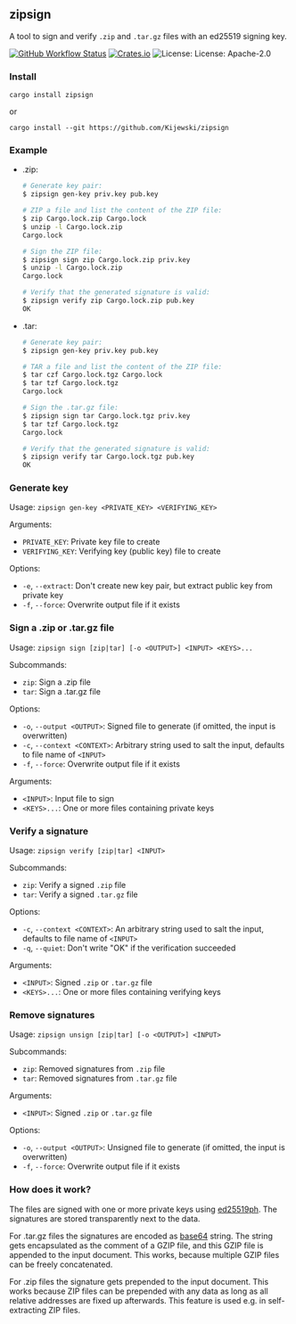 ## zipsign

A tool to sign and verify `.zip` and `.tar.gz` files with an ed25519 signing key.

[![GitHub Workflow Status](https://img.shields.io/github/actions/workflow/status/Kijewski/zipsign/ci.yml?branch=main)](https://github.com/Kijewski/zipsign/actions/workflows/ci.yml)
[![Crates.io](https://img.shields.io/crates/v/zipsign?logo=rust)](https://crates.io/crates/zipsign)
![License: License: Apache-2.0](https://img.shields.io/badge/license-Apache--2.0-informational?logo=apache)

### Install

```text
cargo install zipsign
```

or

```text
cargo install --git https://github.com/Kijewski/zipsign
```

### Example

* .zip:

    ```sh
    # Generate key pair:
    $ zipsign gen-key priv.key pub.key

    # ZIP a file and list the content of the ZIP file:
    $ zip Cargo.lock.zip Cargo.lock
    $ unzip -l Cargo.lock.zip
    Cargo.lock

    # Sign the ZIP file:
    $ zipsign sign zip Cargo.lock.zip priv.key
    $ unzip -l Cargo.lock.zip
    Cargo.lock

    # Verify that the generated signature is valid:
    $ zipsign verify zip Cargo.lock.zip pub.key
    OK
    ```

* .tar:

    ```sh
    # Generate key pair:
    $ zipsign gen-key priv.key pub.key

    # TAR a file and list the content of the ZIP file:
    $ tar czf Cargo.lock.tgz Cargo.lock
    $ tar tzf Cargo.lock.tgz
    Cargo.lock

    # Sign the .tar.gz file:
    $ zipsign sign tar Cargo.lock.tgz priv.key
    $ tar tzf Cargo.lock.tgz
    Cargo.lock

    # Verify that the generated signature is valid:
    $ zipsign verify tar Cargo.lock.tgz pub.key
    OK
    ```

### Generate key

Usage: `zipsign gen-key <PRIVATE_KEY> <VERIFYING_KEY>`

Arguments:

* `PRIVATE_KEY`:    Private key file to create
* `VERIFYING_KEY`:  Verifying key (public key) file to create

Options:

* `-e`, `--extract`: Don't create new key pair, but extract public key from private key
* `-f`, `--force`: Overwrite output file if it exists

### Sign a .zip or .tar.gz file

Usage: `zipsign sign [zip|tar] [-o <OUTPUT>] <INPUT> <KEYS>...`

Subcommands:

* `zip`: Sign a .zip file
* `tar`: Sign a .tar.gz file

Options:

* `-o`, `--output <OUTPUT>`:   Signed file to generate (if omitted, the input is overwritten)
* `-c`, `--context <CONTEXT>`: Arbitrary string used to salt the input, defaults to file name of `<INPUT>`
* `-f`, `--force`:             Overwrite output file if it exists

Arguments:

* `<INPUT>`:   Input file to sign
* `<KEYS>...`: One or more files containing private keys

### Verify a signature

Usage: `zipsign verify [zip|tar] <INPUT>`

Subcommands:

* `zip`: Verify a signed `.zip` file
* `tar`: Verify a signed `.tar.gz` file

Options:

* `-c`, `--context <CONTEXT>`: An arbitrary string used to salt the input, defaults to file name of `<INPUT>`
* `-q`, `--quiet`:             Don't write "OK" if the verification succeeded

Arguments:

* `<INPUT>`:   Signed `.zip` or `.tar.gz` file
* `<KEYS>...`: One or more files containing verifying keys

### Remove signatures

Usage: `zipsign unsign [zip|tar] [-o <OUTPUT>] <INPUT>`

Subcommands:

* `zip`: Removed signatures from `.zip` file
* `tar`: Removed signatures from `.tar.gz` file

Arguments:

* `<INPUT>`:   Signed `.zip` or `.tar.gz` file

Options:

* `-o`, `--output <OUTPUT>`: Unsigned file to generate (if omitted, the input is overwritten)
* `-f`, `--force`:           Overwrite output file if it exists

### How does it work?

The files are signed with one or more private keys using [ed25519ph](https://datatracker.ietf.org/doc/html/rfc8032#section-5.1).
The signatures are stored transparently next to the data.

For .tar.gz files the signatures are encoded as [base64](https://datatracker.ietf.org/doc/html/rfc4648#page-5) string.
The string gets encapsulated as the comment of a GZIP file, and this GZIP file is appended to the input document.
This works, because multiple GZIP files can be freely concatenated.

For .zip files the signature gets prepended to the input document.
This works because ZIP files can be prepended with any data as long as all relative addresses are fixed up afterwards.
This feature is used e.g. in self-extracting ZIP files.
